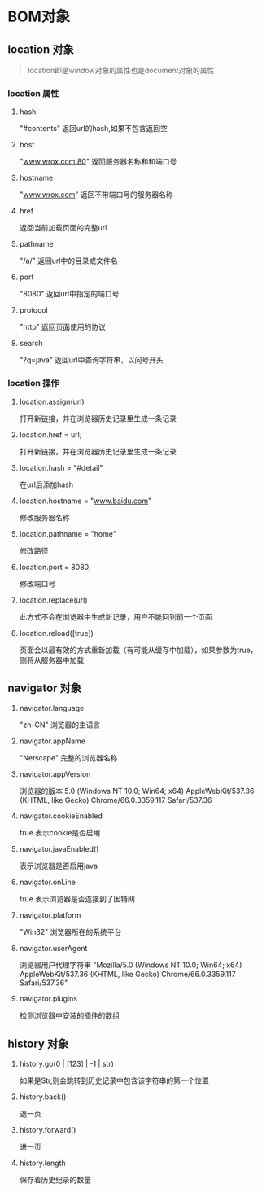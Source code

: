 # BOM对象

## location 对象

> location即是window对象的属性也是document对象的属性

### location 属性

1. hash

    "#contents" 返回url的hash,如果不包含返回空

2. host

    "www.wrox.com:80" 返回服务器名称和和端口号

3. hostname

    "www.wrox.com" 返回不带端口号的服务器名称

4. href

    返回当前加载页面的完整url

5. pathname

    "/a/" 返回url中的目录或文件名

6. port

    "8080" 返回url中指定的端口号

7. protocol

    "http" 返回页面使用的协议

8. search

    "?q=java" 返回url中查询字符串，以问号开头

### location 操作

1. location.assign(url)

    打开新链接，并在浏览器历史记录里生成一条记录

2. location.href = url;

    打开新链接，并在浏览器历史记录里生成一条记录

3. location.hash = "#detail"

     在url后添加hash

4. location.hostname = "www.baidu.com"

    修改服务器名称

5. location.pathname = "home"

    修改路径

6. location.port = 8080;

    修改端口号

7. location.replace(url)

    此方式不会在浏览器中生成新记录，用户不能回到前一个页面

8. location.reload([true])

    页面会以最有效的方式重新加载（有可能从缓存中加载），如果参数为true，则将从服务器中加载

## navigator 对象

1. navigator.language

    "zh-CN" 浏览器的主语言

2. navigator.appName

    "Netscape" 完整的浏览器名称

3. navigator.appVersion

    浏览器的版本
    5.0 (Windows NT 10.0; Win64; x64) AppleWebKit/537.36 (KHTML, like Gecko) Chrome/66.0.3359.117 Safari/537.36

4. navigator.cookieEnabled

    true 表示cookie是否启用

5. navigator.javaEnabled()

    表示浏览器是否启用java

6. navigator.onLine

    true 表示浏览器是否连接到了因特网

7. navigator.platform

    "Win32" 浏览器所在的系统平台

8. navigator.userAgent

    浏览器用户代理字符串
    "Mozilla/5.0 (Windows NT 10.0; Win64; x64)
    AppleWebKit/537.36 (KHTML, like Gecko) Chrome/66.0.3359.117 Safari/537.36"

9. navigator.plugins

    检测浏览器中安装的插件的数组

## history 对象

1. history.go(0 | [123] | -1 | str)

    如果是Str,则会跳转到历史记录中包含该字符串的第一个位置

2. history.back()

    退一页

3. history.forward()

    进一页

4. history.length

    保存着历史纪录的数量
